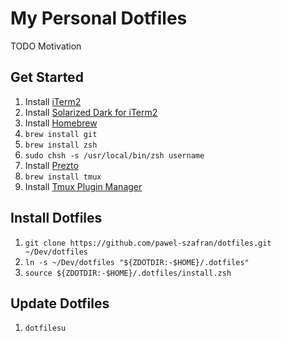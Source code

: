 # My Personal Dotfiles

TODO Motivation

## Get Started

1. Install [iTerm2](https://www.iterm2.com/)
1. Install [Solarized Dark for iTerm2](https://github.com/altercation/solarized/tree/master/iterm2-colors-solarized)
1. Install [Homebrew](http://brew.sh/)
1. `brew install git`
1. `brew install zsh`
1. `sudo chsh -s /usr/local/bin/zsh username`
1. Install [Prezto](https://github.com/sorin-ionescu/prezto)
1. `brew install tmux`
1. Install [Tmux Plugin Manager](https://github.com/tmux-plugins/tpm)

## Install Dotfiles

1. `git clone https://github.com/pawel-szafran/dotfiles.git ~/Dev/dotfiles`
1. `ln -s ~/Dev/dotfiles "${ZDOTDIR:-$HOME}/.dotfiles"`
1. `source ${ZDOTDIR:-$HOME}/.dotfiles/install.zsh`

## Update Dotfiles

1. `dotfilesu`

